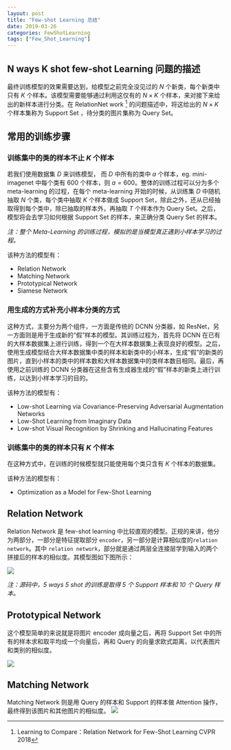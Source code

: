 ```yaml
---
layout: post
title: "Few-shot Learning 总结"
date: 2019-03-26
categories: FewShotLearning
tags: ["Few_Shot_Learning"]
---
```

## N ways K shot few-shot Learning 问题的描述
最终训练模型的效果需要达到，给模型之前完全没见过的  $N$ 个新类，每个新类中只有 $K$ 个样本。该模型需要能够通过利用这仅有的 $N \times K$  个样本，来对接下来给出的新样本进行分类。在 RelationNet work [^1] 的问题描述中，将这给出的 $N \times K$ 个样本集称为 Support Set ，待分类的图片集称为 Query Set。
## 常用的训练步骤
### 训练集中的类的样本不止 $K$ 个样本
若我们使用数据集 $D$ 来训练模型， 而 $D$  中所有的类中 $a$ 个样本，eg. mini-imagenet 中每个类有 600 个样本，则  $a=600$。整体的训练过程可以分为多个 meta-learning 的过程，在每个 meta-learning 开始的时候，从训练集 $D$ 中随机抽取 $N$ 个类，每个类中抽取 $K$ 个样本做成 Support Set，除此之外，还从已经抽取得到每个类中，除已抽取的样本外，再抽取 $T$ 个样本作为 Query Set。之后，模型将会去学习如何根据 Support Set 的样本，来正确分类 Query Set 的样本。

*注：整个 Meta-Learning 的训练过程，模拟的是当模型真正遇到小样本学习的过程。*

该种方法的模型有：
- Relation Network
- Matching Network
- Prototypical Network
- Siamese Network

### 用生成的方式补充小样本分类的方式
这种方式，主要分为两个组件，一方面是传统的 DCNN 分类器，如 ResNet，另一方面则是用于生成新的“假”样本的模型。其训练过程为，首先将 DCNN 在已有的大样本数据集上进行训练，得到一个在大样本数据集上表现良好的模型。之后，使用生成模型结合大样本数据集中类的样本和新类中的小样本，生成“假”的新类的图片，直到小样本的类中的样本数和大样本数据集中的类样本数目相同。最后，再使用之前训练的 DCNN 分类器在这些含有生成器生成的“假”样本的新类上进行训练，以达到小样本学习的目的。

该种方法的模型有：
- Low-shot Learning via Covariance-Preserving Adversarial Augmentation Networks
- Low-Shot Learning from Imaginary Data
- Low-shot Visual Recognition by Shrinking and Hallucinating Features

### 训练集中的类的样本只有 $K$ 个样本 
在这种方式中，在训练的时候模型就只能使用每个类只含有 $K$ 个样本的数据集。

该种方法的模型有：
- Optimization as a Model for Few-Shot Learning

## Relation Network
Relation Network 是 few-shot learning 中比较直观的模型。正规的来讲，他分为两部分，一部分是特征提取部分 `encoder`，另一部分是计算相似度的`relation network`。其中 `relation network`，部分就是通过两层全连接层学到输入的两个拼接后的样本的相似度。其模型图如下图所示：

![](https://ws4.sinaimg.cn/large/006tKfTcly1g1fya4rfhnj30w10grjsd.jpg)

*注：源码中，5 ways 5 shot 的训练是取得 $5$ 个 Support 样本和 $10$ 个 Query 样本。*
## Prototypical Network
这个模型简单的来说就是将图片 encoder 成向量之后，再将 Support Set 中的所有的样本求和取平均成一个向量后，再和 Query 的向量求欧式距离，以代表图片和类别的相似度。

![](https://ws2.sinaimg.cn/large/006tKfTcly1g1fyaw8etoj313x0f7t99.jpg)
## Matching Network
Matching Network 则是用 Query 的样本和 Support 的样本做 Attention 操作，最终得到该图片和其他图片的相似度。
![](https://ws4.sinaimg.cn/large/006tKfTcly1g1fya4rfhnj30w10grjsd.jpg)

<script type="text/x-mathjax-config">MathJax.Hub.Config({tex2jax: {inlineMath:[['$','$']]}});</script>

<script type="text/javascript" src="https://cdnjs.cloudflare.com/ajax/libs/mathjax/2.7.1/MathJax.js?config=TeX-AMS-MML_HTMLorMML"></script>

[^1]: Learning to Compare：Relation Network for Few-Shot Learning CVPR 2018